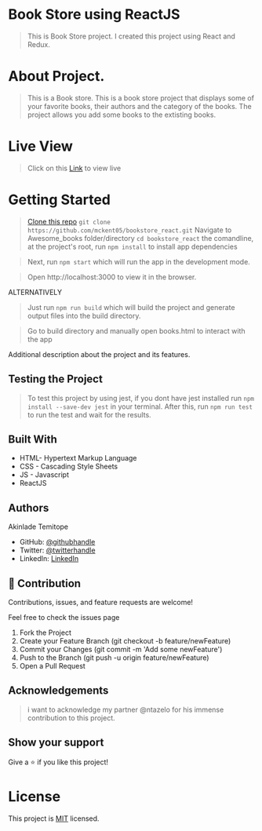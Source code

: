 # Book Store using ReactJS

> This is Book Store project.
> I created this project using React and Redux.

# About Project.
> This is a Book store.
> This is a book store project that displays some of your favorite books, their authors and the category of the books.
> The project allows you add some books to the extisting books.


# Live View
>  Click on this [Link](https://mckent05.github.io/bookstore_react/) to view live

# Getting Started

> [Clone this repo](https://github.com/mckent05/bookstore_react)
 `git clone https://github.com/mckent05/bookstore_react.git`
> Navigate to Awesome_books folder/directory
  `cd bookstore_react` the comandline, at the project's root, run `npm install` to install app dependencies

> Next, run `npm start` which will run the app in the development mode.

> Open http://localhost:3000 to view it in the browser.

ALTERNATIVELY

> Just run `npm run build` which will build the project and generate output files into the build directory.

> Go to build directory and manually open books.html to interact with the app


Additional description about the project and its features.

## Testing the Project
> To test this project by using jest, if you dont have jest installed run ```npm install --save-dev jest``` in your terminal. After this, run ```npm run test``` to run the test and wait for the results.

## Built With

- HTML- Hypertext Markup Language
- CSS - Cascading Style Sheets
- JS - Javascript
- ReactJS

## Authors
Akinlade Temitope

- GitHub: [@githubhandle](https://github.com/mckent05)
- Twitter: [@twitterhandle](https://twitter.com/mckent05)
- LinkedIn: [LinkedIn](https://linkedin.com/in/AkinladeTemitope)


## 🤝 Contribution

Contributions, issues, and feature requests are welcome!

Feel free to check the issues page

1. Fork the Project
2. Create your Feature Branch (git checkout -b feature/newFeature)
3. Commit your Changes (git commit -m 'Add some newFeature')
4. Push to the Branch (git push -u origin feature/newFeature)
5. Open a Pull Request

## Acknowledgements

> i want to acknowledge my partner @ntazelo for his immense contribution to this project.


## Show your support

Give a ⭐️ if you like this project!

# License
This project is [MIT](./MIT.md) licensed.
